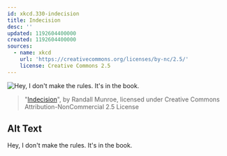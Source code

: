 ```yaml
---
id: xkcd.330-indecision
title: Indecision
desc: ''
updated: 1192604400000
created: 1192604400000
sources:
  - name: xkcd
    url: 'https://creativecommons.org/licenses/by-nc/2.5/'
    license: Creative Commons 2.5
---
```

![Hey, I don't make the rules.  It's in the book.](https://imgs.xkcd.com/comics/indecision.png)
> "[Indecision](https://xkcd.com/330/)", by Randall Munroe, licensed under Creative Commons Attribution-NonCommercial 2.5 License

## Alt Text
Hey, I don't make the rules.  It's in the book.
